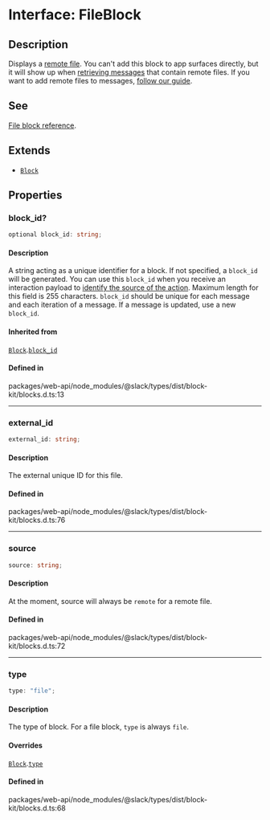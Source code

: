 # Interface: FileBlock

## Description

Displays a [remote file](https://api.slack.com/messaging/files/remote). You can't add this block to
app surfaces directly, but it will show up when [retrieving messages](https://api.slack.com/messaging/retrieving)
that contain remote files. If you want to add remote files to messages,
[follow our guide](https://api.slack.com/messaging/files/remote).

## See

[File block reference](https://api.slack.com/reference/block-kit/blocks#file).

## Extends

- [`Block`](Block.md)

## Properties

### block\_id?

```ts
optional block_id: string;
```

#### Description

A string acting as a unique identifier for a block. If not specified, a `block_id` will be generated.
You can use this `block_id` when you receive an interaction payload to
[identify the source of the action](https://api.slack.com/interactivity/handling#payloads).
Maximum length for this field is 255 characters. `block_id` should be unique for each message and each iteration of
a message. If a message is updated, use a new `block_id`.

#### Inherited from

[`Block`](Block.md).[`block_id`](Block.md#block_id)

#### Defined in

packages/web-api/node\_modules/@slack/types/dist/block-kit/blocks.d.ts:13

***

### external\_id

```ts
external_id: string;
```

#### Description

The external unique ID for this file.

#### Defined in

packages/web-api/node\_modules/@slack/types/dist/block-kit/blocks.d.ts:76

***

### source

```ts
source: string;
```

#### Description

At the moment, source will always be `remote` for a remote file.

#### Defined in

packages/web-api/node\_modules/@slack/types/dist/block-kit/blocks.d.ts:72

***

### type

```ts
type: "file";
```

#### Description

The type of block. For a file block, `type` is always `file`.

#### Overrides

[`Block`](Block.md).[`type`](Block.md#type)

#### Defined in

packages/web-api/node\_modules/@slack/types/dist/block-kit/blocks.d.ts:68
